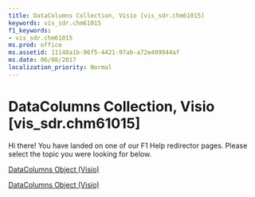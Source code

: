 ```yaml
---
title: DataColumns Collection, Visio [vis_sdr.chm61015]
keywords: vis_sdr.chm61015
f1_keywords:
- vis_sdr.chm61015
ms.prod: office
ms.assetid: 11148a1b-96f5-4421-97ab-a72e409944af
ms.date: 06/08/2017
localization_priority: Normal
---
```



# DataColumns Collection, Visio [vis_sdr.chm61015]

Hi there! You have landed on one of our F1 Help redirector pages. Please select the topic you were looking for below.

[DataColumns Object (Visio)](http://msdn.microsoft.com/library/620a56f5-d552-1247-22fb-18d07993d5ad%28Office.15%29.aspx)

[DataColumns Object (Visio)](http://msdn.microsoft.com/library/4741b6df-8613-9fda-1087-dba1a9a0fb5b.aspx)


